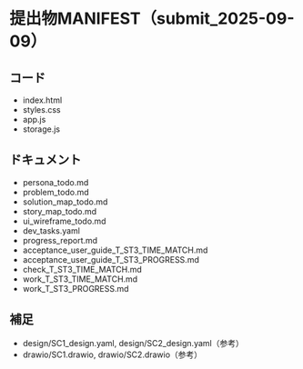 # 提出物MANIFEST（submit_2025-09-09）

## コード
- index.html
- styles.css
- app.js
- storage.js

## ドキュメント
- persona_todo.md
- problem_todo.md
- solution_map_todo.md
- story_map_todo.md
- ui_wireframe_todo.md
- dev_tasks.yaml
- progress_report.md
- acceptance_user_guide_T_ST3_TIME_MATCH.md
- acceptance_user_guide_T_ST3_PROGRESS.md
- check_T_ST3_TIME_MATCH.md
- work_T_ST3_TIME_MATCH.md
- work_T_ST3_PROGRESS.md

## 補足
- design/SC1_design.yaml, design/SC2_design.yaml（参考）
- drawio/SC1.drawio, drawio/SC2.drawio（参考）
